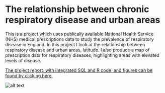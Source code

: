 # The relationship between chronic respiratory disease and urban areas

This is a project which uses publically available National Health Service (NHS) medical prescriptions data to study the prevalence of respiratory disease in England. In this project I look at the relationship between respiratory disease and urban areas, latitude. I also produce a map of prescription data for respiratory diseases, highlighting areas with elevated levels of disease.

[The project report, with integrated SQL and R code, and figures can be found by clicking here.](Respiratory_disease_England.md)

![alt text](Respiratory-disease-urban-areas/Respiratory_disease_England_files/figure-markdown_github/unnamed-chunk-17-1.png)
